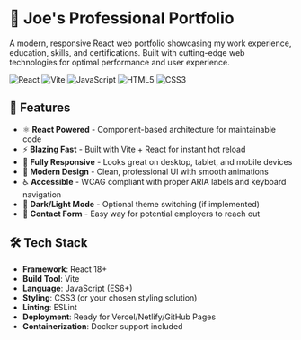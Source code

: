 # 🌟 Joe's Professional Portfolio

A modern, responsive React web portfolio showcasing my work experience, education, skills, and certifications. Built with cutting-edge web technologies for optimal performance and user experience.

![React](https://img.shields.io/badge/React-20232A?style=for-the-badge&logo=react&logoColor=61DAFB)
![Vite](https://img.shields.io/badge/Vite-B73BFE?style=for-the-badge&logo=vite&logoColor=FFD62E)
![JavaScript](https://img.shields.io/badge/JavaScript-F7DF1E?style=for-the-badge&logo=javascript&logoColor=black)
![HTML5](https://img.shields.io/badge/HTML5-E34F26?style=for-the-badge&logo=html5&logoColor=white)
![CSS3](https://img.shields.io/badge/CSS3-1572B6?style=for-the-badge&logo=css3&logoColor=white)

## 🚀 Features

- ⚛️ **React Powered** - Component-based architecture for maintainable code
- ⚡ **Blazing Fast** - Built with Vite + React for instant hot reload
- 📱 **Fully Responsive** - Looks great on desktop, tablet, and mobile devices
- 🎨 **Modern Design** - Clean, professional UI with smooth animations
- ♿ **Accessible** - WCAG compliant with proper ARIA labels and keyboard navigation
- 🌙 **Dark/Light Mode** - Optional theme switching (if implemented)
- 📧 **Contact Form** - Easy way for potential employers to reach out

## 🛠️ Tech Stack

- **Framework**: React 18+
- **Build Tool**: Vite
- **Language**: JavaScript (ES6+)
- **Styling**: CSS3 (or your chosen styling solution)
- **Linting**: ESLint
- **Deployment**: Ready for Vercel/Netlify/GitHub Pages
- **Containerization**: Docker support included
